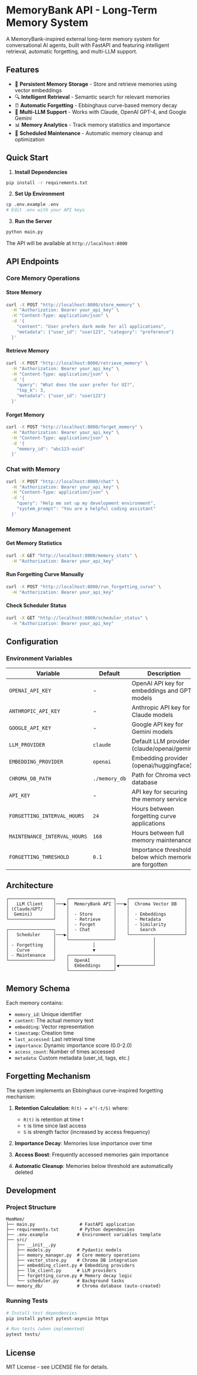 # MemoryBank API - Long-Term Memory System

A MemoryBank-inspired external long-term memory system for conversational AI agents, built with FastAPI and featuring intelligent retrieval, automatic forgetting, and multi-LLM support.

## Features

- 🧠 **Persistent Memory Storage** - Store and retrieve memories using vector embeddings
- 🔍 **Intelligent Retrieval** - Semantic search for relevant memories
- ⏰ **Automatic Forgetting** - Ebbinghaus curve-based memory decay
- 🤖 **Multi-LLM Support** - Works with Claude, OpenAI GPT-4, and Google Gemini
- 📊 **Memory Analytics** - Track memory statistics and importance
- 🔄 **Scheduled Maintenance** - Automatic memory cleanup and optimization

## Quick Start

1. **Install Dependencies**
```bash
pip install -r requirements.txt
```

2. **Set Up Environment**
```bash
cp .env.example .env
# Edit .env with your API keys
```

3. **Run the Server**
```bash
python main.py
```

The API will be available at `http://localhost:8000`

## API Endpoints

### Core Memory Operations

#### Store Memory
```bash
curl -X POST "http://localhost:8000/store_memory" \
  -H "Authorization: Bearer your_api_key" \
  -H "Content-Type: application/json" \
  -d '{
    "content": "User prefers dark mode for all applications",
    "metadata": {"user_id": "user123", "category": "preference"}
  }'
```

#### Retrieve Memory
```bash
curl -X POST "http://localhost:8000/retrieve_memory" \
  -H "Authorization: Bearer your_api_key" \
  -H "Content-Type: application/json" \
  -d '{
    "query": "What does the user prefer for UI?",
    "top_k": 3,
    "metadata": {"user_id": "user123"}
  }'
```

#### Forget Memory
```bash
curl -X POST "http://localhost:8000/forget_memory" \
  -H "Authorization: Bearer your_api_key" \
  -H "Content-Type: application/json" \
  -d '{
    "memory_id": "abc123-uuid"
  }'
```

### Chat with Memory
```bash
curl -X POST "http://localhost:8000/chat" \
  -H "Authorization: Bearer your_api_key" \
  -H "Content-Type: application/json" \
  -d '{
    "query": "Help me set up my development environment",
    "system_prompt": "You are a helpful coding assistant"
  }'
```

### Memory Management

#### Get Memory Statistics
```bash
curl -X GET "http://localhost:8000/memory_stats" \
  -H "Authorization: Bearer your_api_key"
```

#### Run Forgetting Curve Manually
```bash
curl -X POST "http://localhost:8000/run_forgetting_curve" \
  -H "Authorization: Bearer your_api_key"
```

#### Check Scheduler Status
```bash
curl -X GET "http://localhost:8000/scheduler_status" \
  -H "Authorization: Bearer your_api_key"
```

## Configuration

### Environment Variables

| Variable | Default | Description |
|----------|---------|-------------|
| `OPENAI_API_KEY` | - | OpenAI API key for embeddings and GPT models |
| `ANTHROPIC_API_KEY` | - | Anthropic API key for Claude models |
| `GOOGLE_API_KEY` | - | Google API key for Gemini models |
| `LLM_PROVIDER` | `claude` | Default LLM provider (claude/openai/gemini) |
| `EMBEDDING_PROVIDER` | `openai` | Embedding provider (openai/huggingface) |
| `CHROMA_DB_PATH` | `./memory_db` | Path for Chroma vector database |
| `API_KEY` | - | API key for securing the memory service |
| `FORGETTING_INTERVAL_HOURS` | `24` | Hours between forgetting curve applications |
| `MAINTENANCE_INTERVAL_HOURS` | `168` | Hours between full memory maintenance |
| `FORGETTING_THRESHOLD` | `0.1` | Importance threshold below which memories are forgotten |

## Architecture

```
┌─────────────────┐    ┌─────────────────┐    ┌─────────────────────┐
│   LLM Client    │───▶│  MemoryBank API │───▶│  Chroma Vector DB   │
│ (Claude/GPT/    │    │                 │    │                     │
│  Gemini)        │    │  - Store        │    │  - Embeddings       │
└─────────────────┘    │  - Retrieve     │    │  - Metadata         │
                       │  - Forget       │    │  - Similarity       │
┌─────────────────┐    │  - Chat         │    │    Search           │
│   Scheduler     │───▶│                 │    └─────────────────────┘
│                 │    └─────────────────┘              │
│ - Forgetting    │              │                      │
│   Curve         │              ▼                      │
│ - Maintenance   │    ┌─────────────────┐              │
└─────────────────┘    │  OpenAI         │              │
                       │  Embeddings     │◀─────────────┘
                       └─────────────────┘
```

## Memory Schema

Each memory contains:
- `memory_id`: Unique identifier
- `content`: The actual memory text
- `embedding`: Vector representation
- `timestamp`: Creation time
- `last_accessed`: Last retrieval time
- `importance`: Dynamic importance score (0.0-2.0)
- `access_count`: Number of times accessed
- `metadata`: Custom metadata (user_id, tags, etc.)

## Forgetting Mechanism

The system implements an Ebbinghaus curve-inspired forgetting mechanism:

1. **Retention Calculation**: `R(t) = e^(-t/S)` where:
   - `R(t)` is retention at time t
   - `t` is time since last access
   - `S` is strength factor (increased by access frequency)

2. **Importance Decay**: Memories lose importance over time
3. **Access Boost**: Frequently accessed memories gain importance
4. **Automatic Cleanup**: Memories below threshold are automatically deleted

## Development

### Project Structure
```
MemMem/
├── main.py                 # FastAPI application
├── requirements.txt        # Python dependencies
├── .env.example           # Environment variables template
├── src/
│   ├── __init__.py
│   ├── models.py          # Pydantic models
│   ├── memory_manager.py  # Core memory operations
│   ├── vector_store.py    # Chroma DB integration
│   ├── embedding_client.py # Embedding providers
│   ├── llm_client.py      # LLM providers
│   ├── forgetting_curve.py # Memory decay logic
│   └── scheduler.py       # Background tasks
└── memory_db/             # Chroma database (auto-created)
```

### Running Tests
```bash
# Install test dependencies
pip install pytest pytest-asyncio httpx

# Run tests (when implemented)
pytest tests/
```

## License

MIT License - see LICENSE file for details.